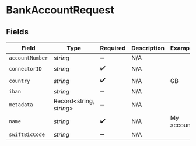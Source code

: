 # BankAccountRequest


## Fields

| Field                    | Type                     | Required                 | Description              | Example                  |
| ------------------------ | ------------------------ | ------------------------ | ------------------------ | ------------------------ |
| `accountNumber`          | *string*                 | :heavy_minus_sign:       | N/A                      |                          |
| `connectorID`            | *string*                 | :heavy_check_mark:       | N/A                      |                          |
| `country`                | *string*                 | :heavy_check_mark:       | N/A                      | GB                       |
| `iban`                   | *string*                 | :heavy_minus_sign:       | N/A                      |                          |
| `metadata`               | Record<string, *string*> | :heavy_minus_sign:       | N/A                      |                          |
| `name`                   | *string*                 | :heavy_check_mark:       | N/A                      | My account               |
| `swiftBicCode`           | *string*                 | :heavy_minus_sign:       | N/A                      |                          |